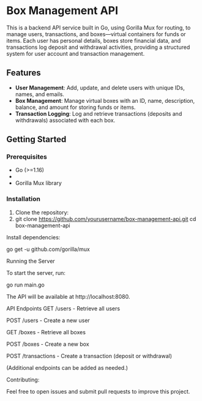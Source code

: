 
# Box Management API

This is a backend API service built in Go, using Gorilla Mux for routing, to manage users, transactions, and boxes—virtual containers for funds or items. Each user has personal details, boxes store financial data, and transactions log deposit and withdrawal activities, providing a structured system for user account and transaction management.

## Features

- **User Management**: Add, update, and delete users with unique IDs, names, and emails.
- **Box Management**: Manage virtual boxes with an ID, name, description, balance, and amount for storing funds or items.
- **Transaction Logging**: Log and retrieve transactions (deposits and withdrawals) associated with each box.

## Getting Started

### Prerequisites

- Go (>=1.16)
- 
- Gorilla Mux library

### Installation

1. Clone the repository:
2. 
   git clone https://github.com/yourusername/box-management-api.git
   cd box-management-api
   
Install dependencies:

go get -u github.com/gorilla/mux

Running the Server

To start the server, run:

go run main.go

The API will be available at http://localhost:8080.

API Endpoints
GET /users - Retrieve all users

POST /users - Create a new user

GET /boxes - Retrieve all boxes

POST /boxes - Create a new box

POST /transactions - Create a transaction (deposit or withdrawal)

(Additional endpoints can be added as needed.)

Contributing:

Feel free to open issues and submit pull requests to improve this project.

